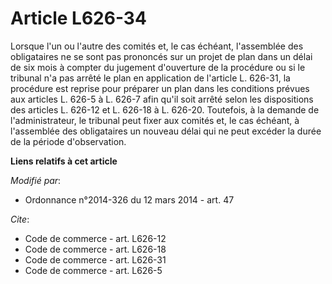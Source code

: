 # Article L626-34

Lorsque l'un ou l'autre des comités et, le cas échéant, l'assemblée des obligataires ne se sont pas prononcés sur un projet
de plan dans un délai de six mois à compter du jugement d'ouverture de la procédure ou si le tribunal n'a pas arrêté le plan
en application de l'article L. 626-31, la procédure est reprise pour préparer un plan dans les conditions prévues aux
articles L. 626-5 à L. 626-7 afin qu'il soit arrêté selon les dispositions des articles L. 626-12 et L. 626-18 à L. 626-20.
Toutefois, à la demande de l'administrateur, le tribunal peut fixer aux comités et, le cas échéant, à l'assemblée des
obligataires un nouveau délai qui ne peut excéder la durée de la période d'observation.

**Liens relatifs à cet article**

_Modifié par_:

  - Ordonnance n°2014-326 du 12 mars 2014 - art. 47

_Cite_:

  - Code de commerce - art. L626-12
  - Code de commerce - art. L626-18
  - Code de commerce - art. L626-31
  - Code de commerce - art. L626-5
